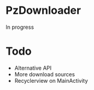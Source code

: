 # PzDownloader

In progress

# Todo

- Alternative API
- More download sources
- Recyclerview on MainActivity